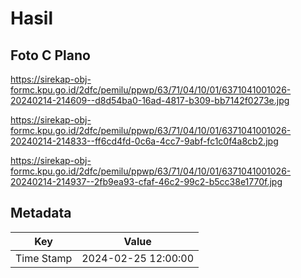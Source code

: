 # Hasil

## Foto C Plano

https://sirekap-obj-formc.kpu.go.id/2dfc/pemilu/ppwp/63/71/04/10/01/6371041001026-20240214-214609--d8d54ba0-16ad-4817-b309-bb7142f0273e.jpg

https://sirekap-obj-formc.kpu.go.id/2dfc/pemilu/ppwp/63/71/04/10/01/6371041001026-20240214-214833--ff6cd4fd-0c6a-4cc7-9abf-fc1c0f4a8cb2.jpg

https://sirekap-obj-formc.kpu.go.id/2dfc/pemilu/ppwp/63/71/04/10/01/6371041001026-20240214-214937--2fb9ea93-cfaf-46c2-99c2-b5cc38e1770f.jpg


## Metadata

| Key        | Value               |
| ---------- | ------------------- |
| Time Stamp | 2024-02-25 12:00:00 |



